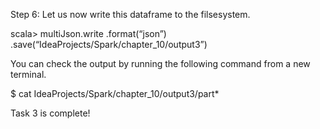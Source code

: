 
Step 6: Let us now write this dataframe to the filsesystem.

scala> multiJson.write
.format(“json”)
.save(“IdeaProjects/Spark/chapter_10/output3”)

 

You can check the output by running the following command from a new terminal.

$ cat IdeaProjects/Spark/chapter_10/output3/part*

 

Task 3 is complete!
